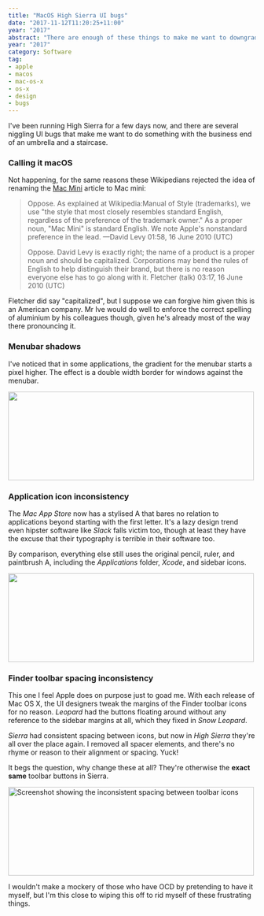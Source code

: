 ```yaml
---
title: "MacOS High Sierra UI bugs"
date: "2017-11-12T11:20:25+11:00"
year: "2017"
abstract: "There are enough of these things to make me want to downgrade!"
year: "2017"
category: Software
tag:
- apple
- macos
- mac-os-x
- os-x
- design
- bugs
---
```

I've been running High Sierra for a few days now, and there are several niggling UI bugs that make me want to do something with the business end of an umbrella and a staircase.

### Calling it macOS

Not happening, for the same reasons these Wikipedians rejected the idea of renaming the [Mac Mini] article to Mac mini:

> Oppose. As explained at Wikipedia:Manual of Style (trademarks), we use "the style that most closely resembles standard English, regardless of the preference of the trademark owner." As a proper noun, "Mac Mini" is standard English. We note Apple's nonstandard preference in the lead. —David Levy 01:58, 16 June 2010 (UTC)
>
> Oppose. David Levy is exactly right; the name of a product is a proper noun and should be capitalized. Corporations may bend the rules of English to help distinguish their brand, but there is no reason everyone else has to go along with it. Fletcher (talk) 03:17, 16 June 2010 (UTC)

Fletcher did say "capitalized", but I suppose we can forgive him given this is an American company. Mr Ive would do well to enforce the correct spelling of aluminium by his colleagues though, given he's already most of the way there pronouncing it.

### Menubar shadows

I've noticed that in some applications, the gradient for the menubar starts a pixel higher. The effect is a double width border for windows against the menubar.

<p><img src="https://rubenerd.com/files/2017/hs-menubar@2x.png" alt="" style="width:500px; height:180px;" />

### Application icon inconsistency

The *Mac App Store* now has a stylised A that bares no relation to applications beyond starting with the first letter. It's a lazy design trend even hipster software like *Slack* falls victim too, though at least they have the excuse that their typography is terrible in their software too.

By comparison, everything else still uses the original pencil, ruler, and paintbrush A, including the *Applications* folder, *Xcode*, and sidebar icons.

<p><img src="https://rubenerd.com/files/2017/hs-apps@2x.png" alt="" style="width:500px; height:180px;" />

### Finder toolbar spacing inconsistency

This one I feel Apple does on purpose just to goad me. With each release of Mac OS X, the UI designers tweak the margins of the Finder toolbar icons for no reason. *Leopard* had the buttons floating around without any reference to the sidebar margins at all, which they fixed in *Snow Leopard*.

*Sierra* had consistent spacing between icons, but now in *High Sierra* they're all over the place again. I removed all spacer elements, and there's no rhyme or reason to their alignment or spacing. Yuck!

It begs the question, why change these at all? They're otherwise the **exact same** toolbar buttons in Sierra.

<p><img src="https://rubenerd.com/files/2017/hs-menubar-finder@2x.png" alt="Screenshot showing the inconsistent spacing between toolbar icons" style="width:500px; height:180px;" />

I wouldn't make a mockery of those who have OCD by pretending to have it myself, but I'm this close to wiping this off to rid myself of these frustrating things.

[Mac Mini]: https://en.wikipedia.org/wiki/Mac_Mini
